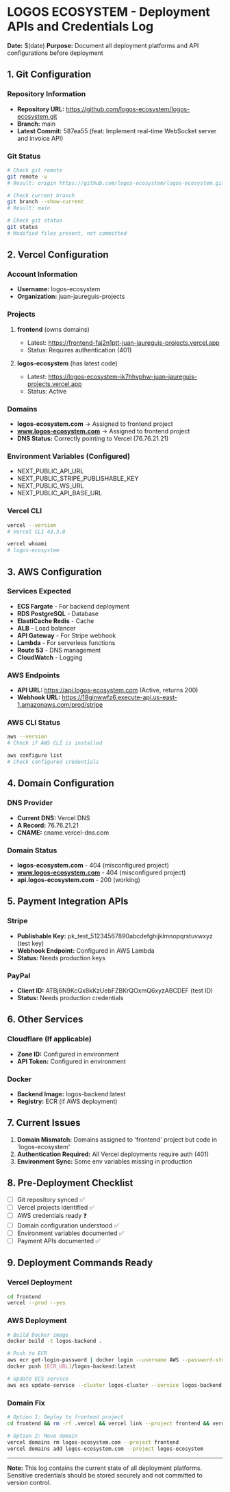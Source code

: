 # LOGOS ECOSYSTEM - Deployment APIs and Credentials Log

**Date:** $(date)
**Purpose:** Document all deployment platforms and API configurations before deployment

## 1. Git Configuration

### Repository Information
- **Repository URL:** https://github.com/logos-ecosystem/logos-ecosystem.git
- **Branch:** main
- **Latest Commit:** 587ea55 (feat: Implement real-time WebSocket server and invoice API)

### Git Status
```bash
# Check git remote
git remote -v
# Result: origin https://github.com/logos-ecosystem/logos-ecosystem.git

# Check current branch
git branch --show-current
# Result: main

# Check git status
git status
# Modified files present, not committed
```

## 2. Vercel Configuration

### Account Information
- **Username:** logos-ecosystem
- **Organization:** juan-jaureguis-projects

### Projects
1. **frontend** (owns domains)
   - Latest: https://frontend-faj2n1ptt-juan-jaureguis-projects.vercel.app
   - Status: Requires authentication (401)

2. **logos-ecosystem** (has latest code)
   - Latest: https://logos-ecosystem-ik7hhvphw-juan-jaureguis-projects.vercel.app
   - Status: Active

### Domains
- **logos-ecosystem.com** → Assigned to frontend project
- **www.logos-ecosystem.com** → Assigned to frontend project
- **DNS Status:** Correctly pointing to Vercel (76.76.21.21)

### Environment Variables (Configured)
- NEXT_PUBLIC_API_URL
- NEXT_PUBLIC_STRIPE_PUBLISHABLE_KEY
- NEXT_PUBLIC_WS_URL
- NEXT_PUBLIC_API_BASE_URL

### Vercel CLI
```bash
vercel --version
# Vercel CLI 43.3.0

vercel whoami
# logos-ecosystem
```

## 3. AWS Configuration

### Services Expected
- **ECS Fargate** - For backend deployment
- **RDS PostgreSQL** - Database
- **ElastiCache Redis** - Cache
- **ALB** - Load balancer
- **API Gateway** - For Stripe webhook
- **Lambda** - For serverless functions
- **Route 53** - DNS management
- **CloudWatch** - Logging

### AWS Endpoints
- **API URL:** https://api.logos-ecosystem.com (Active, returns 200)
- **Webhook URL:** https://18ginwwfz6.execute-api.us-east-1.amazonaws.com/prod/stripe

### AWS CLI Status
```bash
aws --version
# Check if AWS CLI is installed

aws configure list
# Check configured credentials
```

## 4. Domain Configuration

### DNS Provider
- **Current DNS:** Vercel DNS
- **A Record:** 76.76.21.21
- **CNAME:** cname.vercel-dns.com

### Domain Status
- **logos-ecosystem.com** - 404 (misconfigured project)
- **www.logos-ecosystem.com** - 404 (misconfigured project)
- **api.logos-ecosystem.com** - 200 (working)

## 5. Payment Integration APIs

### Stripe
- **Publishable Key:** pk_test_51234567890abcdefghijklmnopqrstuvwxyz (test key)
- **Webhook Endpoint:** Configured in AWS Lambda
- **Status:** Needs production keys

### PayPal
- **Client ID:** ATBj6N9KcQx8kKzUebFZBKrQOxmQ6xyzABCDEF (test ID)
- **Status:** Needs production credentials

## 6. Other Services

### Cloudflare (If applicable)
- **Zone ID:** Configured in environment
- **API Token:** Configured in environment

### Docker
- **Backend Image:** logos-backend:latest
- **Registry:** ECR (if AWS deployment)

## 7. Current Issues

1. **Domain Mismatch:** Domains assigned to 'frontend' project but code in 'logos-ecosystem'
2. **Authentication Required:** All Vercel deployments require auth (401)
3. **Environment Sync:** Some env variables missing in production

## 8. Pre-Deployment Checklist

- [ ] Git repository synced ✅
- [ ] Vercel projects identified ✅
- [ ] AWS credentials ready ❓
- [ ] Domain configuration understood ✅
- [ ] Environment variables documented ✅
- [ ] Payment APIs documented ✅

## 9. Deployment Commands Ready

### Vercel Deployment
```bash
cd frontend
vercel --prod --yes
```

### AWS Deployment
```bash
# Build Docker image
docker build -t logos-backend .

# Push to ECR
aws ecr get-login-password | docker login --username AWS --password-stdin [ECR_URL]
docker push [ECR_URL]/logos-backend:latest

# Update ECS service
aws ecs update-service --cluster logos-cluster --service logos-backend --force-new-deployment
```

### Domain Fix
```bash
# Option 1: Deploy to frontend project
cd frontend && rm -rf .vercel && vercel link --project frontend && vercel --prod

# Option 2: Move domain
vercel domains rm logos-ecosystem.com --project frontend
vercel domains add logos-ecosystem.com --project logos-ecosystem
```

---

**Note:** This log contains the current state of all deployment platforms. Sensitive credentials should be stored securely and not committed to version control.